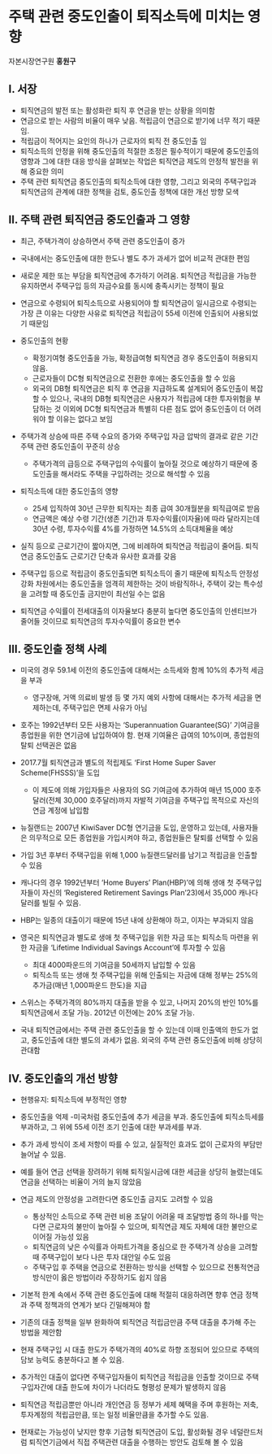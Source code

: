 # 주택 관련 중도인출이 퇴직소득에 미치는 영향

자본시장연구원 **홍원구**

## Ⅰ. 서장
 
- 퇴직연금의 발전 또는 활성화란 퇴직 후 연금을 받는 상황을 의미함
- 연금으로 받는 사람의 비율이 매우 낮음. 적립금이 연금으로 받기에 너무 적기 때문임.
- 적립금이 적어지는 요인의 하나가 근로자의 퇴직 전 중도인출 임
- 퇴직소득의 안정을 위해 중도인출의 적절한 조정은 필수적이기 때문에 중도인출의 영향과 그에 대한 대응 방식을 살펴보는 작업은 퇴직연금 제도의 안정적 발전을 위해 중요한 의미
- 주택 관련 퇴직연금 중도인출의 퇴직소득에 대한 영향, 그리고 외국의 주택구입과 퇴직연금의 관계에 대한 정책을 검토, 중도인출 정책에 대한 개선 방향 모색 
    
## Ⅱ. 주택 관련 퇴직연금 중도인출과 그 영향 

- 최근, 주택가격이 상승하면서 주택 관련 중도인출이 증가 
- 국내에서는 중도인출에 대한 한도나 별도 추가 과세가 없어 비교적 관대한 편임
- 새로운 제한 또는 부담을 퇴직연금에 추가하기 어려움. 퇴직연금 적립금을 가능한 유지하면서 주택구입 등의 자금수요를 동시에 충족시키는 정책이 필요 
- 연금으로 수령되어 퇴직소득으로 사용되어야 할 퇴직연금이 일시금으로 수령되는 가장 큰 이유는 다양한 사유로 퇴직연금 적립금이 55세 이전에 인출되어 사용되었기 때문임   

- 중도인출의 현황
  - 확정기여형 중도인출을 가능, 확정급여형 퇴직연금 경우 중도인출이 허용되지 않음.
  - 근로자들이 DC형 퇴직연금으로 전환한 후에는 중도인출을 할 수 있음
  - 외국의 DB형 퇴직연금은 퇴직 후 연금을 지급하도록 설계되어 중도인출이 복잡할 수 있으나, 국내의 DB형 퇴직연금은 사용자가 적립금에 대한 투자위험을 부담하는 것 이외에 DC형 퇴직연금과 특별히 다른 점도 없어 중도인출이 더 어려워야 할 이유는 없다고 보임  
  
- 주택가격 상승에 따른 주택 수요의 증가와 주택구입 자금 압박의 결과로 같은 기간 주택 관련 중도인출이 꾸준히 상승
  - 주택가격의 급등으로 주택구입의 수익률이 높아질 것으로 예상하기 때문에 중도인출을 해서라도 주택을 구입하려는 것으로 해석할 수 있음
  
 - 퇴직소득에 대한 중도인출의 영향
   - 25세 입직하여 30년 근무한 퇴직자는 최종 급여 30개월분을 퇴직급여로 받음 
   - 연금액은 예상 수령 기간(생존 기간)과 투자수익률(이자율)에 따라 달라지는데 30년 수령, 투자수익률 4%를 가정하면 14.5%의 소득대체율을 예상
- 실직 등으로 근로기간이 짧아지면, 그에 비례하여 퇴직연금 적립금이 줄어듬. 퇴직연금 중도인출도 근로기간 단축과 유사한 효과를 갖음
- 주택구입 등으로 적립금이 중도인출되면 퇴직소득이 줄기 때문에 퇴직소득 안정성 강화 차원에서는 중도인출을 엄격히 제한하는 것이 바람직하나, 주택이 갖는 특수성을 고려할 때 중도인출 금지만이 최선일 수는 없음

- 퇴직연금 수익률이 전세대출의 이자율보다 충분히 높다면 중도인출의 인센티브가 줄어들 것이므로 퇴직연금의 투자수익률이 중요한 변수
  
  
## Ⅲ. 중도인출 정책 사례    

- 미국의 경우 59.1세 이전의 중도인출에 대해서는 소득세와 함께 10%의 추가적 세금을 부과 
  - 영구장애, 거액 의료비 발생 등 몇 가지 예외 사항에 대해서는 추가적 세금을 면제하는데, 주택구입은 면제 사유가 아님 
  
- 호주는 1992년부터 모든 사용자는 ‘Superannuation Guarantee(SG)’ 기여금을 종업원을 위한 연기금에 납입하여야 함. 현재 기여율은 급여의 10%이며, 종업원의 탈퇴 선택권은 없음
- 2017.7월 퇴직연금과 별도의 적립제도 ‘First Home Super Saver Scheme(FHSSS)’을 도입
  - 이 제도에 의해 가입자들은 사용자의 SG 기여금에 추가하여 매년 15,000 호주달러(전체 30,000 호주달러)까지 자발적 기여금을 주택구입 목적으로 자신의 연금 계정에 납입함
  
- 뉴질랜드는 2007년 KiwiSaver DC형 연기금을 도입, 운영하고 있는데, 사용자들은 의무적으로 모든 종업원을 가입시켜야 하고, 종업원들은 탈퇴를 선택할 수 있음
 - 가입 3년 후부터 주택구입을 위해 1,000 뉴질랜드달러를 남기고 적립금을 인출할 수 있음

- 캐나다의 경우 1992년부터 ‘Home Buyers’ Plan(HBP)’에 의해 생애 첫 주택구입자들이 자신의 ‘Registered Retirement Savings Plan’23)에서 35,000 캐나다 달러를 빌릴 수 있음.
 - HBP는 일종의 대출이기 때문에 15년 내에 상환해야 하고, 이자는 부과되지 않음
  
- 영국은 퇴직연금과 별도로 생애 첫 주택구입을 위한 자금 또는 퇴직소득 마련을 위한 자금을 ‘Lifetime Individual Savings Account’에 투자할 수 있음
  - 최대 4000파운드의 기여금을 50세까지 납입할 수 있음 
  - 퇴직소득 또는 생애 첫 주택구입을 위해 인출되는 자금에 대해 정부는 25%의 추가금(매년 1,000파운드 한도)을 지급
  
- 스위스는 주택가격의 80%까지 대출을 받을 수 있고, 나머지 20%의 반인 10%를 퇴직연금에서 조달 가능. 2012년 이전에는 20% 조달 가능. 
  
- 국내 퇴직연금에서는 주택 관련 중도인출을 할 수 있는데 이때 인출액의 한도가 없고, 중도인출에 대한 별도의 과세가 없음. 외국의 주택 관련 중도인출에 비해 상당히 관대함
  
  
## Ⅳ. 중도인출의 개선 방향    
  
- 현행유지: 퇴직소득에 부정적인 영향 
- 중도인출을 억제 
  -미국처럼 중도인출에 추가 세금을 부과. 중도인출에 퇴직소득세를 부과하고, 그 위에 55세 이전 조기 인출에 대한 부과세를 부과. 
- 추가 과세 방식이 조세 저항이 따를 수 있고, 실질적인 효과도 없이 근로자의 부담만 늘어날 수 있음.
- 예를 들어 연금 선택을 장려하기 위해 퇴직일시금에 대한 세금을 상당히 늘렸는데도 연금을 선택하는 비율이 거의 늘지 않았음 

- 연금 제도의 안정성을 고려한다면 중도인출 금지도 고려할 수 있음
  - 통상적인 소득으로 주택 관련 비용 조달이 어려울 때 조달방법 중의 하나를 막는다면 근로자의 불만이 높아질 수 있으며, 퇴직연금 제도 자체에 대한 불만으로 이어질 가능성 있음  
  - 퇴직연금의 낮은 수익률과 아파트가격을 중심으로 한 주택가격 상승을 고려할 때 주택구입이 보다 나은 투자 대안일 수도 있음
  - 주택구입 후 주택을 연금으로 전환하는 방식을 선택할 수 있으므로 전통적연금 방식만이 옳은 방법이라 주장하기도 쉽지 않음
  
- 기본적 한계 속에서 주택 관련 중도인출에 대해 적절히 대응하려면 향후 연금 정책과 주택 정책과의 연계가 보다 긴밀해져야 함
-  기존의 대출 정책을 일부 완화하여 퇴직연금 적립금만큼 주택 대출을 추가해 주는 방법을 제안함
  - 현재 주택구입 시 대출 한도가 주택가격의 40%로 하향 조정되어 있으므로 주택의 담보 능력도 충분하다고 볼 수 있음. 
  - 추가적인 대출이 없다면 주택구입자들이 퇴직연금 적립금을 인출할 것이므로 주택구입자간에 대출 한도에 차이가  나더라도 형평성 문제가 발생하지 않음
  - 퇴직연금 적립금뿐만 아니라 개인연금 등 정부가 세제 혜택을 주며 후원하는 저축, 투자계정의 적립금만큼, 또는 일정 비율만큼을 추가할 수도 있음.
  - 현재로는 가능성이 낮지만 향후 기금형 퇴직연금이 도입, 활성화될 경우 네덜란드처럼 퇴직연기금에서 직접 주택관련 대출을 수행하는 방안도 검토해 볼 수 있음
  
